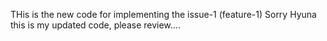 THis is the new code for implementing the issue-1 (feature-1)
Sorry Hyuna this is my updated code, please review....
